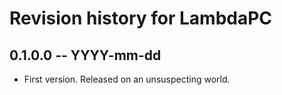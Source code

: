 # Revision history for LambdaPC

## 0.1.0.0 -- YYYY-mm-dd

* First version. Released on an unsuspecting world.
